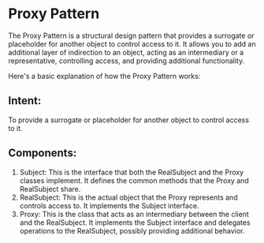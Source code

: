 # Proxy Pattern

The Proxy Pattern is a structural design pattern that provides a surrogate or placeholder for another object to
control access to it. It allows you to add an additional layer of indirection to an object, acting as an intermediary
or a representative, controlling access, and providing additional functionality.

Here's a basic explanation of how the Proxy Pattern works:

## Intent:

To provide a surrogate or placeholder for another object to control access to it.

## Components:

1. Subject: This is the interface that both the RealSubject and the Proxy classes implement. It defines the common
   methods
   that the Proxy and RealSubject share.
2. RealSubject: This is the actual object that the Proxy represents and controls access to. It implements the Subject
   interface.
3. Proxy: This is the class that acts as an intermediary between the client and the RealSubject. It implements the
   Subject
   interface and delegates operations to the RealSubject, possibly providing additional behavior.